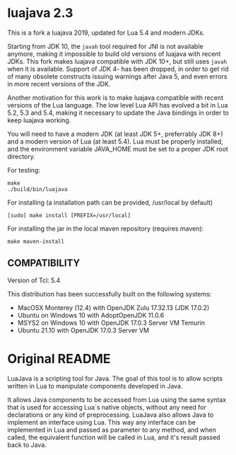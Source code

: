 luajava 2.3
===========

This is a fork a luajava 2019, updated for Lua 5.4 and modern JDKs.

Starting from JDK 10, the `javah` tool required for JNI is not available anymore, making it impossible
to build old versions of luajava with recent JDKs. This fork makes luajava compatible with JDK 10+,
but still uses `javah` when it is available. Support of JDK 4- has been dropped, in order to get rid
of many obsolete constructs issuing warnings after Java 5, and even errors in more recent versions of the JDK.

Another motivation for this work is to make luajava compatible with recent versions of the Lua language.
The low level Lua API has evolved a bit in Lua 5.2, 5.3 and 5.4, making it necessary to update the
Java bindings in order to keep luajava working.

You will need to have a modern JDK (at least JDK 5+, preferrably JDK 8+) and a modern version of Lua (at least 5.4).
Lua must be properly installed, and the environment variable JAVA_HOME must be set to a proper JDK root directory.

For testing:
```
make
./build/bin/luajava
```

For installing (a installation path can be provided, /usr/local by default)
```
[sudo] make install [PREFIX=/usr/local]
```

For installing the jar in the local maven repository (requires maven):
```
make maven-install
```

## COMPATIBILITY

Version of Tcl: 5.4

This distribution has been successfully built on the following systems:
  - MacOSX Monterey (12.4) with OpenJDK Zulu 17.32.13 (JDK 17.0.2)
  - Ubuntu on Windows 10 with AdoptOpenJDK 11.0.6
  - MSYS2 on Windows 10 with OpenJDK 17.0.3 Server VM Temurin
  - Ubuntu 21.10 with OpenJDK 17.0.3 Server VM

Original README
===============

LuaJava is a scripting tool for Java. The goal of this tool is to allow scripts written in Lua to manipulate components developed in Java. 

It allows Java components to be accessed from Lua using the same syntax that is used for accessing Lua`s native objects, without any need 
for declarations or any kind of preprocessing.  LuaJava also allows Java to implement an interface using Lua. This way any interface can be
implemented in Lua and passed as parameter to any method, and when called, the equivalent function will be called in Lua, and it's result 
passed back to Java.
